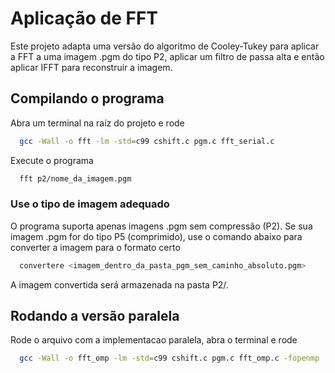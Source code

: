
# Aplicação de FFT

Este projeto adapta uma versão do algoritmo de Cooley-Tukey para aplicar a FFT a uma imagem .pgm do tipo P2, aplicar um filtro de passa alta e então aplicar IFFT para reconstruir a imagem.
## Compilando o programa

Abra um terminal na raíz do projeto e rode

```bash
  gcc -Wall -o fft -lm -std=c99 cshift.c pgm.c fft_serial.c
```

Execute o programa

```bash
  fft p2/nome_da_imagem.pgm
```

### Use o tipo de imagem adequado

O programa suporta apenas imagens .pgm sem compressão (P2). Se sua imagem .pgm for do tipo P5 (comprimido), use o comando abaixo para converter a imagem para o formato certo

```bash
  convertere <imagem_dentro_da_pasta_pgm_sem_caminho_absoluto.pgm>
```

A imagem convertida será armazenada na pasta P2/.


## Rodando a versão paralela

Rode o arquivo com a implementacao paralela, abra o terminal e rode

```bash
  gcc -Wall -o fft_omp -lm -std=c99 cshift.c pgm.c fft_omp.c -fopenmp
```